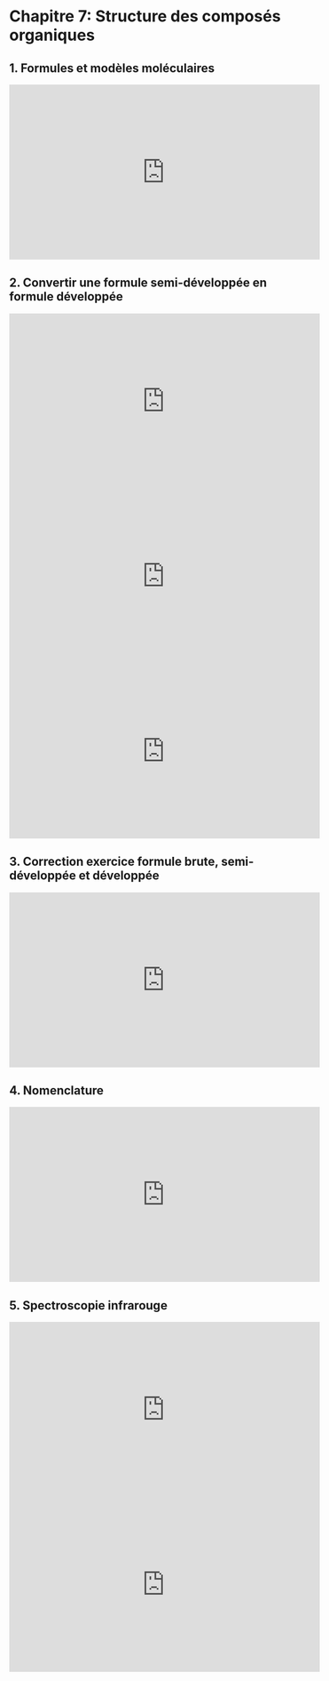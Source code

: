 # Chapitre 7: Structure des composés organiques

## 1. Formules et modèles moléculaires

<iframe width="560" height="315" src="https://www.youtube.com/embed/nzL8UeXUGqo?si=zTSxcpXIEQhGR7it" title="YouTube video player" frameborder="0" allow="accelerometer; autoplay; clipboard-write; encrypted-media; gyroscope; picture-in-picture; web-share" referrerpolicy="strict-origin-when-cross-origin" allowfullscreen></iframe>

## 2. Convertir une formule semi-développée en formule développée

<iframe width="560" height="315" src="https://www.youtube.com/embed/ngQ1GKosgs0?si=M6kv8KuwSkQ6PahP" title="YouTube video player" frameborder="0" allow="accelerometer; autoplay; clipboard-write; encrypted-media; gyroscope; picture-in-picture; web-share" referrerpolicy="strict-origin-when-cross-origin" allowfullscreen></iframe>

<iframe width="560" height="315" src="https://www.youtube.com/embed/eq7KWr6fU3c?si=rLHIlgBzZKZG5OMp" title="YouTube video player" frameborder="0" allow="accelerometer; autoplay; clipboard-write; encrypted-media; gyroscope; picture-in-picture; web-share" referrerpolicy="strict-origin-when-cross-origin" allowfullscreen></iframe>

<iframe width="560" height="315" src="https://www.youtube.com/embed/Ha0tdqqhFrI?si=iEUOiL3jsXyKHLaJ" title="YouTube video player" frameborder="0" allow="accelerometer; autoplay; clipboard-write; encrypted-media; gyroscope; picture-in-picture; web-share" referrerpolicy="strict-origin-when-cross-origin" allowfullscreen></iframe>

## 3. Correction exercice formule brute, semi-développée et développée

<iframe width="560" height="315" src="https://www.youtube.com/embed/2PfpaCWgo2Y?si=GKc5SgZR_I2pdVT3" title="YouTube video player" frameborder="0" allow="accelerometer; autoplay; clipboard-write; encrypted-media; gyroscope; picture-in-picture; web-share" referrerpolicy="strict-origin-when-cross-origin" allowfullscreen></iframe>

## 4. Nomenclature

<iframe width="560" height="315" src="https://www.youtube.com/embed/icmXwHywn9g?si=g6Cuh2QDzF33G8hw" title="YouTube video player" frameborder="0" allow="accelerometer; autoplay; clipboard-write; encrypted-media; gyroscope; picture-in-picture; web-share" referrerpolicy="strict-origin-when-cross-origin" allowfullscreen></iframe>

## 5. Spectroscopie infrarouge

<iframe width="560" height="315" src="https://www.youtube.com/embed/1xHWO9mIRYM?si=5FWpF4GClLYfAtrL" title="YouTube video player" frameborder="0" allow="accelerometer; autoplay; clipboard-write; encrypted-media; gyroscope; picture-in-picture; web-share" referrerpolicy="strict-origin-when-cross-origin" allowfullscreen></iframe>

<iframe width="560" height="315" src="https://www.youtube.com/embed/zIlEP_nRSAE?si=_l9SqPOvmknDPtyQ" title="YouTube video player" frameborder="0" allow="accelerometer; autoplay; clipboard-write; encrypted-media; gyroscope; picture-in-picture; web-share" referrerpolicy="strict-origin-when-cross-origin" allowfullscreen></iframe>
